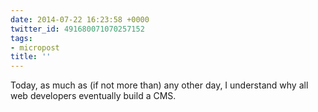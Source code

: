 ```yaml
---
date: 2014-07-22 16:23:58 +0000
twitter_id: 491680071070257152
tags:
- micropost
title: ''
---
```


Today, as much as (if not more than) any other day, I understand why all web developers eventually build a CMS.
